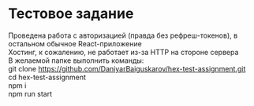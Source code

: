 # Тестовое задание
Проведена работа с авторизацией (правда без рефреш-токенов), в остальном обычное React-приложение</br>
Хостинг, к сожалению, не работает из-за HTTP на стороне сервера</br>
В желаемой папке выполнить команды:</br>
git clone https://github.com/DaniyarBaiguskarov/hex-test-assignment.git</br>
cd hex-test-assignment</br>
npm i</br>
npm run start</br>

